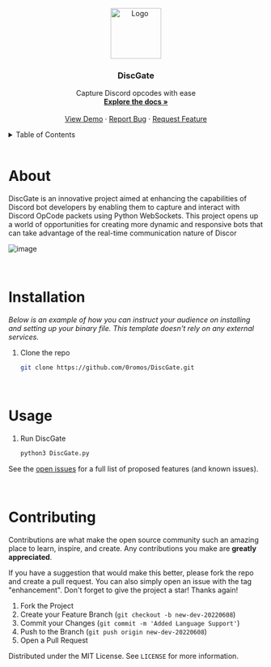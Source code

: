 
<!-- PROJECT LOGO -->
<br />
<div align="center">
  <a href="https://github.com/0romos/DiscGate">
    <img src="https://media.discordapp.net/attachments/1115614887658410085/1144047695556776037/657571_video_512x512-376615200.png" alt="Logo" width="100" height="100">
  </a>

  <h3 align="center">DiscGate</h3>

  <p align="center">
    Capture Discord opcodes with ease
    <br />
    <a href="https://github.com/0romos/DiscGate"><strong>Explore the docs »</strong></a>
    <br />
    <br />
    <a href="https://github.com/0romos/DiscGate/">View Demo</a>
    ·
    <a href="https://github.com/0romos/DiscGate/issues">Report Bug</a>
    ·
    <a href="https://github.com/0romos/DiscGate/issues">Request Feature</a>
  </p>
</div>

<!-- TABLE OF CONTENTS -->
<details>
  <summary>Table of Contents</summary>
  <ol>
    <li>
      <a href="#about">About The Project</a>
    </li>
    <li>
      <a href="#installation">Getting Started</a>
      <ul>
        <li><a href="#installation">Installation</a></li>
      </ul>
    </li>
    <li><a href="#usage">Usage</a></li>
    <li><a href="#contributing">Contributing</a></li>
  </ol>
</details>

<br />
<center> <h1 align="left" id="about">About</h1> </center>

DiscGate is an innovative project aimed at enhancing the capabilities of Discord bot developers by enabling them to capture and interact with Discord OpCode packets using Python WebSockets. This project opens up a world of opportunities for creating more dynamic and responsive bots that can take advantage of the real-time communication nature of Discor

![image](https://media.discordapp.net/attachments/1143267999080530092/1144049180386525194/2023-08-24_01-21_2.png?width=1160&height=652)

<br />
<center> <h1 align="left" id="installation">Installation</h1> </center>

_Below is an example of how you can instruct your audience on installing and setting up your binary file. This template doesn't rely on any external services._

1. Clone the repo

   ```sh
   git clone https://github.com/0romos/DiscGate.git
    ```

<br />
<center> <h1 align="left" id="usage">Usage</h1> </center>

1. Run DiscGate

    ```sh
    python3 DiscGate.py
    ```
See the [open issues](https://github.com/0romos/DiscGate) for a full list of proposed features (and known issues).

<br />
<center> <h1 align="left" id="contributing">Contributing</h1> </center>

Contributions are what make the open source community such an amazing place to learn, inspire, and create. Any contributions you make are **greatly appreciated**.

If you have a suggestion that would make this better, please fork the repo and create a pull request. You can also simply open an issue with the tag "enhancement".
Don't forget to give the project a star! Thanks again!

1. Fork the Project
2. Create your Feature Branch (`git checkout -b new-dev-20220608`)
3. Commit your Changes (`git commit -m 'Added Language Support'`)
4. Push to the Branch (`git push origin new-dev-20220608`)
5. Open a Pull Request


Distributed under the MIT License. See `LICENSE` for more information.
    
